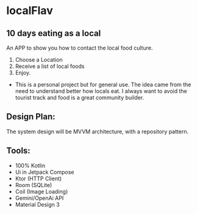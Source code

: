 # localFlav
## 10 days eating as a local
An APP to show you how to contact the local food culture.

1. Choose a Location
2. Receive a list of local foods
3. Enjoy.

* This is a personal project but for general use. The idea came from the need to understand better how locals eat. I always want to avoid the tourist track and food is a great community builder.

## Design Plan:

The system design will be MVVM architecture, with a repository pattern. 

## Tools:
- 100% Kotlin
- Ui in Jetpack Compose
- Ktor (HTTP Client)
- Room (SQLite)
- Coil (Image Loading)
- Gemini/OpenAi API
- Material Design 3
